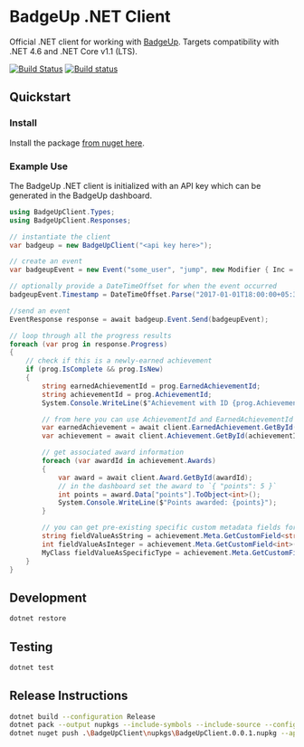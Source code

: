 # BadgeUp .NET Client
Official .NET client for working with [BadgeUp](https://www.badgeup.io/). Targets compatibility with .NET 4.6 and .NET Core v1.1 (LTS).

[![Build Status](https://travis-ci.org/BadgeUp/badgeup-dotnet-client.svg?branch=master)](https://travis-ci.org/BadgeUp/badgeup-dotnet-client)
[![Build status](https://ci.appveyor.com/api/projects/status/ayanietgkkcvjjk8?svg=true)](https://ci.appveyor.com/project/MarkHerhold/badgeup-dotnet-client)

## Quickstart

### Install
Install the package [from nuget here](https://www.nuget.org/packages/BadgeUpClient/).

### Example Use
The BadgeUp .NET client is initialized with an API key which can be generated in the BadgeUp dashboard.
```cs
using BadgeUpClient.Types;
using BadgeUpClient.Responses;

// instantiate the client
var badgeup = new BadgeUpClient("<api key here>");

// create an event
var badgeupEvent = new Event("some_user", "jump", new Modifier { Inc = 1 });

// optionally provide a DateTimeOffset for when the event occurred
badgeupEvent.Timestamp = DateTimeOffset.Parse("2017-01-01T18:00:00+05:30");

//send an event
EventResponse response = await badgeup.Event.Send(badgeupEvent);

// loop through all the progress results
foreach (var prog in response.Progress)
{
    // check if this is a newly-earned achievement
    if (prog.IsComplete && prog.IsNew)
    {
        string earnedAchievementId = prog.EarnedAchievementId;
        string achievementId = prog.AchievementId;
        System.Console.WriteLine($"Achievement with ID {prog.AchievementId} Earned!");

        // from here you can use AchievementId and EarnedAchievementId to get the original achievement and awards objects
        var earnedAchievement = await client.EarnedAchievement.GetById(earnedAchievementId);
        var achievement = await client.Achievement.GetById(achievementId);

        // get associated award information
        foreach (var awardId in achievement.Awards)
        {
            var award = await client.Award.GetById(awardId);
            // in the dashboard set the award to `{ "points": 5 }`
            int points = award.Data["points"].ToObject<int>();
            System.Console.WriteLine($"Points awarded: {points}");
        }

        // you can get pre-existing specific custom metadata fields for this achievement
        string fieldValueAsString = achievement.Meta.GetCustomField<string>("my_custom_field_name");
        int fieldValueAsInteger = achievement.Meta.GetCustomField<int>("some_age_field");
        MyClass fieldValueAsSpecificType = achievement.Meta.GetCustomField<MyClass>("custom_field_name");
    }
}
```

## Development
```sh
dotnet restore
```

## Testing
```sh
dotnet test
```

## Release Instructions
```sh
dotnet build --configuration Release
dotnet pack --output nupkgs --include-symbols --include-source --configuration Release
dotnet nuget push .\BadgeUpClient\nupkgs\BadgeUpClient.0.0.1.nupkg --api-key <key> --source https://api.nuget.org/v3/index.json
```
